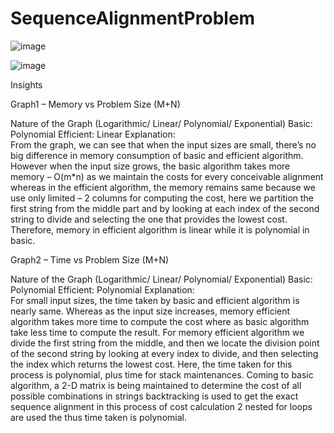 # SequenceAlignmentProblem

![image](https://github.com/koushikreddykonda/SequenceAlignmentProblem/assets/122440945/48ddb3be-3914-407f-8372-cc568cb2052c)


 ![image](https://github.com/koushikreddykonda/SequenceAlignmentProblem/assets/122440945/fe521fc9-d68f-4b79-93b1-86510500353d)
 
Insights

Graph1 – Memory vs Problem Size (M+N)


Nature of the Graph (Logarithmic/ Linear/ Polynomial/ Exponential) 
Basic: Polynomial Efficient: Linear Explanation:  
From the graph, we can see that when the input sizes are small, there’s no big difference in memory consumption of basic and efficient algorithm. However when the input size grows, the basic algorithm takes more memory – O(m*n) as we maintain the costs for every conceivable alignment whereas in the efficient algorithm, the memory remains same because we use only limited – 2 columns for computing the cost, here we partition the first string from the middle part and by looking at each index of the second string to divide and selecting the one that provides the lowest cost. Therefore, memory in efficient algorithm is linear while it is polynomial in basic.
 
Graph2 – Time vs Problem Size (M+N)


Nature of the Graph (Logarithmic/ Linear/ Polynomial/ Exponential) 
Basic: Polynomial Efficient: Polynomial Explanation:  
For small input sizes, the time taken by basic and efficient algorithm is nearly same. Whereas as the input size increases, memory efficient algorithm takes more time to compute the cost where as basic algorithm take less time to compute the result. For memory efficient algorithm we divide the first string from the middle, and then we locate the division point of the second string by looking at every index to divide, and then selecting the index which returns the lowest cost. Here, the time taken for this process is polynomial, plus time for stack maintenances. Coming to basic algorithm, a 2-D matrix is being maintained to determine the cost of all possible combinations in strings backtracking is used to get the exact sequence alignment in this process of cost calculation 2 nested for loops are used the thus time taken is polynomial.


